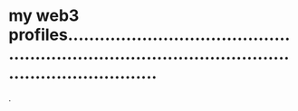 # my web3 profiles...........................................................................................................................
.
